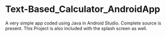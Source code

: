 # Text-Based_Calculator_AndroidApp
A very simple app coded using Java in Android Studio. Complete source is present. This Project is also included with the splash screen as well.
